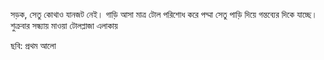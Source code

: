সড়ক, সেতু কোথাও যানজট নেই। গাড়ি আসা মাত্র টোল পরিশোধ করে পদ্মা সেতু পাড়ি দিয়ে গন্তব্যের দিকে যাচ্ছে।শুক্রবার সন্ধ্যায় মাওয়া টোলপ্লাজা এলাকায়

ছবি: প্রথম আলো
